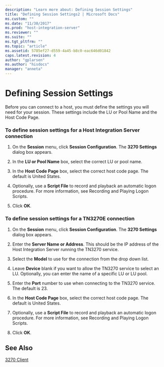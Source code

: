 ```yaml
---
description: "Learn more about: Defining Session Settings"
title: "Defining Session Settings2 | Microsoft Docs"
ms.custom: ""
ms.date: "11/30/2017"
ms.prod: "host-integration-server"
ms.reviewer: ""
ms.suite: ""
ms.tgt_pltfrm: ""
ms.topic: "article"
ms.assetid: 5785ef27-d559-4a45-b8c0-eac646d01842
caps.latest.revision: 4
author: "gplarsen"
ms.author: "hisdocs"
manager: "anneta"
---
```

# Defining Session Settings
Before you can connect to a host, you must define the settings you will need for your session. These settings include the LU or Pool Name and the Host Code Page.  
  
### To define session settings for a Host Integration Server connection  
  
1.  On the **Session** menu, click **Session Configuration**. The **3270 Settings** dialog box appears.  
  
2.  In the **LU or Pool Name** box, select the correct LU or pool name.  
  
3.  In the **Host Code Page** box, select the correct host code page. The default is United States.  
  
4.  Optionally, use a **Script File** to record and playback an automatic logon procedure. For more information, see Recording and Playing Logon Scripts.  
  
5.  Click **OK**.  
  
### To define session settings for a TN3270E connection  
  
1.  On the **Session** menu, click **Session Configuration**. The **3270 Settings** dialog box appears.  
  
2.  Enter the **Server Name or Address**. This should be the IP address of the Host Integration Server running the TN3270 service.  
  
3.  Select the **Model** to use for the connection from the drop down list.  
  
4.  Leave **Device** blank if you want to allow the TN3270 service to select an LU. Optionally, you can enter the name of a specific LU or LU pool.  
  
5.  Enter the **Port** number to use when connecting to the TN3270 service. The default is 23.  
  
6.  In the **Host Code Page** box, select the correct host code page. The default is United States.  
  
7.  Optionally, use a **Script File** to record and playback an automatic logon procedure. For more information, see Recording and Playing Logon Scripts.  
  
8.  Click **OK**.  
  
## See Also  
 [3270 Client](../core/3270-client2.md)
